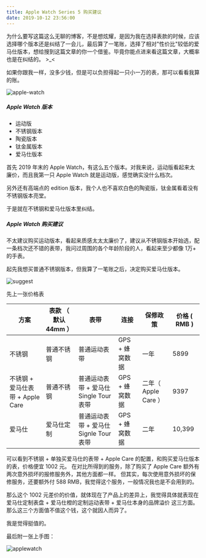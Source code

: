 ```yaml
---
title: Apple Watch Series 5 购买建议
date: 2019-10-12 23:56:00
---
```


为什么要写这篇这么无聊的博客，不是想炫耀，是因为我在选择表款的时候，应该选择哪个版本还是纠结了一会儿，最后算了一笔账，选择了相对"性价比"较低的爱马仕版本，想给搜到这篇文章的你一个借鉴。毕竟你能点进来看这篇文章，大概率也是在纠结的。 >_<

如果你跟我一样，没多少钱，但是可以负担得起一只小一万的表，那可以看看我算的账。

<!--more-->

![apple-watch](https://timeline229-image.oss-cn-hangzhou.aliyuncs.com/applewatch-5th-suggest/WechatIMG55.jpeg)

##### Apple Watch 版本

- 运动版
- 不锈钢版本
- 陶瓷版本
- 钛金属版本
- 爱马仕版本

首先 2019 年末的 Apple Watch，有这么五个版本。对我来说，运动版看起来太廉价，而且我第一只 Apple Watch 就是运动版，感觉确实没什么档次。

另外还有高端点的 edition 版本，我个人也不喜欢白色的陶瓷版，钛金属看着没有不锈钢版本亮堂。

于是就在不锈钢和爱马仕版本里纠结。

##### Apple Watch 购买建议

不太建议购买运动版本，看起来质感太太太廉价了，建议从不锈钢版本开始选，配一条档次还不错的表带，我问过周围的各个年龄阶段的人，看起来至少都像 1万+ 的手表。

起先我想买普通不锈钢版本，但我算了一笔账之后，决定购买爱马仕版本。

![suggest](https://timeline229-image.oss-cn-hangzhou.aliyuncs.com/applewatch-5th-suggest/Screen%20Shot%202019-10-12%20at%2023.51.44.png)

先上一张价格表

| 方案 | 表款 （ 默认 44mm ） | 表带  | 连接 | 保修政策 | 价格 ( RMB ) |
| ---- |  ----  | ----  | ---- |---- |---- |
| 不锈钢 | 普通不锈钢  | 普通运动表带 | GPS + 蜂窝数据 | 一年 | 5899|
| 不锈钢 + 爱马仕表带 + Apple Care| 普通不锈钢  | 普通运动表带 + 爱马仕 Single Tour 表带 | GPS + 蜂窝数据 | 二年（ Apple Care ） | 9397
| 爱马仕 | 爱马仕定制 | 普通运动表带 + 爱马仕 Signle Tour 表带 | GPS + 蜂窝数据 | 二年 | 10,399

可以看到不锈钢 + 单独买爱马仕的表带 + Apple Care 的配置，和购买爱马仕版本的表，价格便宜 1002 元。
在对比所得到的服务，除了购买了 Apple Care 额外有两次意外损坏的报修服务外，其他方面都一样。
但其实，每次使用意外损坏的保修服务，还要额外付 588 RMB，我觉得这个服务，一般情况我也是不会用到的。

那么这个 1002 元差价的价值，就体现在了产品上的差异上，我觉得具体就表现在 爱马仕定制表盘 + 爱马仕橙的定制运动表带 + 爱马仕本身的品牌溢价 这三方面。那么这三个方面值不值这个钱，这个就因人而异了。

我是觉得挺值的。

最后附一张上手图：

![applewatch](https://timeline229-image.oss-cn-hangzhou.aliyuncs.com/applewatch-5th-suggest/WechatIMG56.jpeg)